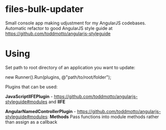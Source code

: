 files-bulk-updater
==================

Small console app making udjustment for my AngularJS codebases. Automatic refactor to good AngularJS style guide at https://github.com/toddmotto/angularjs-styleguide


Using
==================

Set path to root directory of an application you want to update:

new Runner().Run(plugins, @"path/to/root/folder");

Plugins that can be used:

**JavaScriptIIFEPlugin** - https://github.com/toddmotto/angularjs-styleguide#modules and **IIFE**

**AngularNamedControllerPlugin** - https://github.com/toddmotto/angularjs-styleguide#modules: **Methods** Pass functions into module methods rather than assign as a callback
